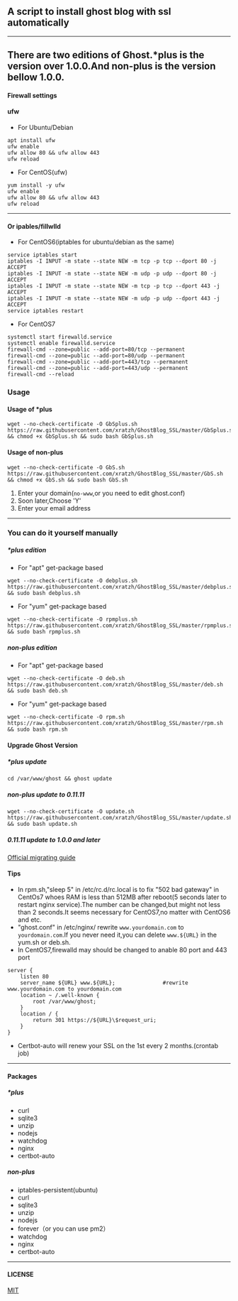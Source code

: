 ## A script to install ghost blog with ssl automatically
------

## There are two editions of Ghost.*plus is the version over 1.0.0.And non-plus is the version bellow 1.0.0.

#### Firewall settings
#### ufw
- For Ubuntu/Debian
```shell
apt install ufw
ufw enable
ufw allow 80 && ufw allow 443
ufw reload
```
- For CentOS(ufw)
```shell
yum install -y ufw
ufw enable
ufw allow 80 && ufw allow 443
ufw reload
```
---
#### Or ipables/fillwlld
- For CentOS6(iptables for ubuntu/debian as the same)
```shell
service iptables start
iptables -I INPUT -m state --state NEW -m tcp -p tcp --dport 80 -j ACCEPT
iptables -I INPUT -m state --state NEW -m udp -p udp --dport 80 -j ACCEPT
iptables -I INPUT -m state --state NEW -m tcp -p tcp --dport 443 -j ACCEPT
iptables -I INPUT -m state --state NEW -m udp -p udp --dport 443 -j ACCEPT
service iptables restart
```
- For CentOS7
```shell
systemctl start firewalld.service
systemctl enable firewalld.service
firewall-cmd --zone=public --add-port=80/tcp --permanent  
firewall-cmd --zone=public --add-port=80/udp --permanent  
firewall-cmd --zone=public --add-port=443/tcp --permanent 
firewall-cmd --zone=public --add-port=443/udp --permanent  
firewall-cmd --reload 
```
### Usage

#### Usage of *plus
```shell
wget --no-check-certificate -O GbSplus.sh https://raw.githubusercontent.com/xratzh/GhostBlog_SSL/master/GbSplus.sh && chmod +x GbSplus.sh && sudo bash GbSplus.sh
```
#### Usage of non-plus
```shell
wget --no-check-certificate -O GbS.sh https://raw.githubusercontent.com/xratzh/GhostBlog_SSL/master/GbS.sh && chmod +x GbS.sh && sudo bash GbS.sh
```
 1. Enter your domain(`no-www`,or you need to edit ghost.conf)
 2. Soon later,Choose 'Y'
 3. Enter your email address  
---  

### You can do it yourself manually

##### *plus edition
- For "apt" get-package based
```shell
wget --no-check-certificate -O debplus.sh https://raw.githubusercontent.com/xratzh/GhostBlog_SSL/master/debplus.sh && sudo bash debplus.sh
```  

- For "yum" get-package based
```shell
wget --no-check-certificate -O rpmplus.sh https://raw.githubusercontent.com/xratzh/GhostBlog_SSL/master/rpmplus.sh && sudo bash rpmplus.sh
```  
##### non-plus edition

- For "apt" get-package based
```shell
wget --no-check-certificate -O deb.sh https://raw.githubusercontent.com/xratzh/GhostBlog_SSL/master/deb.sh && sudo bash deb.sh
```  

- For "yum" get-package based
```shell
wget --no-check-certificate -O rpm.sh https://raw.githubusercontent.com/xratzh/GhostBlog_SSL/master/rpm.sh && sudo bash rpm.sh
```  

#### Upgrade Ghost Version

##### *plus update
```shell
cd /var/www/ghost && ghost update
```

##### non-plus update to 0.11.11
```shell
wget --no-check-certificate -O update.sh https://raw.githubusercontent.com/xratzh/GhostBlog_SSL/master/update.sh && sudo bash update.sh
```

##### 0.11.11 update to 1.0.0 and later

[Official migrating guide](https://docs.ghost.org/v0.11.11/docs/migrating-to-ghost-version-100)

#### Tips  

- In rpm.sh,"sleep 5" in /etc/rc.d/rc.local is to fix "502 bad gateway" in CentOs7 whoes RAM is less than 512MB after reboot(5 seconds later to restart nginx service).The number can be changed,but might not less than 2 seconds.It seems necessary for CentOS7,no matter with CentOS6 and etc.  
- "ghost.conf" in /etc/nginx/ rewrite `www.yourdomain.com` to `yourdomain.com`.If you never need it,you can delete `www.${URL}` in the yum.sh or deb.sh.
- In CentOS7,firewalld may should be changed to anable 80 port and 443 port
```shell
server {
    listen 80
    server_name ${URL} www.${URL};               #rewrite www.yourdomain.com to yourdomain.com
    location ~ /.well-known {
        root /var/www/ghost;
    }
    location / {
        return 301 https://${URL}\$request_uri;
    }
}
```  
- Certbot-auto will renew your SSL on the 1st every 2 months.(crontab job)  

---
#### Packages 

##### *plus
- curl
- sqlite3
- unzip
- nodejs
- watchdog
- nginx
- certbot-auto

##### non-plus
- iptables-persistent(ubuntu)
- curl
- sqlite3
- unzip
- nodejs
- forever（or you can use pm2）
- watchdog
- nginx
- certbot-auto

---
#### LICENSE  
[MIT](https://github.com/xratzh/GhostBlog_SSL/blob/master/LICENSE)
